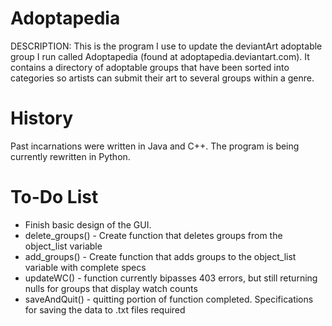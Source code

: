 Adoptapedia
===========
DESCRIPTION: This is the program I use to update the deviantArt adoptable group I run called Adoptapedia (found at adoptapedia.deviantart.com). It contains a directory of adoptable groups that have been sorted into categories so artists can submit their art to several groups within a genre.

History
===========
Past incarnations were written in Java and C++. The program is being currently rewritten in Python.

To-Do List
===========
- Finish basic design of the GUI.
- delete_groups() - Create function that deletes groups from the object_list variable
- add_groups() - Create function that adds groups to the object_list variable with complete specs
- updateWC() - function currently bipasses 403 errors, but still returning nulls for groups that display watch counts
- saveAndQuit() - quitting portion of function completed. Specifications for saving the data to .txt files required